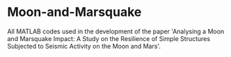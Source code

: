 # Moon-and-Marsquake
All MATLAB codes used in the development of the paper 'Analysing a Moon and Marsquake Impact: A Study on the Resilience of Simple Structures Subjected to Seismic Activity on the Moon and Mars'.
